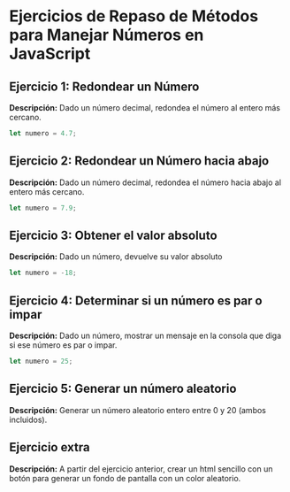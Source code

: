 # Ejercicios de Repaso de Métodos para Manejar Números en JavaScript

## Ejercicio 1: Redondear un Número

**Descripción:** Dado un número decimal, redondea el número al entero más cercano.

```javascript
let numero = 4.7;
```

## Ejercicio 2: Redondear un Número hacia abajo

**Descripción:** Dado un número decimal, redondea el número hacia abajo al entero más cercano.

```javascript
let numero = 7.9;
```

## Ejercicio 3: Obtener el valor absoluto

**Descripción:** Dado un número, devuelve su valor absoluto

```javascript
let numero = -18;
```

## Ejercicio 4: Determinar si un número es par o impar

**Descripción:** Dado un número, mostrar un mensaje en la consola que diga si ese número es par o impar.

```javascript
let numero = 25;
```

## Ejercicio 5: Generar un número aleatorio

**Descripción:** Generar un número aleatorio entero entre 0 y 20 (ambos incluidos).

## Ejercicio extra

**Descripción:** A partir del ejercicio anterior, crear un html sencillo con un botón para generar un fondo de pantalla con un color aleatorio.
